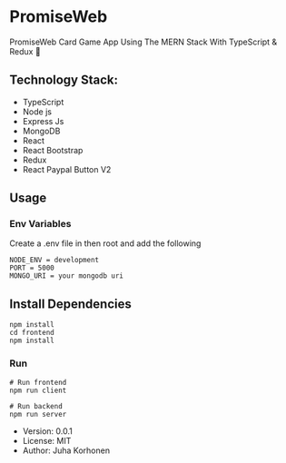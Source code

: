 # PromiseWeb

PromiseWeb Card Game App Using The MERN Stack With TypeScript & Redux 🤩


## Technology Stack:

- TypeScript
- Node js
- Express Js
- MongoDB
- React
- React Bootstrap
- Redux
- React Paypal Button V2

## Usage

### Env Variables

Create a .env file in then root and add the following

```
NODE_ENV = development
PORT = 5000
MONGO_URI = your mongodb uri
```

## Install Dependencies

```
npm install
cd frontend
npm install
```

### Run

```
# Run frontend
npm run client

# Run backend
npm run server
```

- Version: 0.0.1
- License: MIT
- Author: Juha Korhonen


